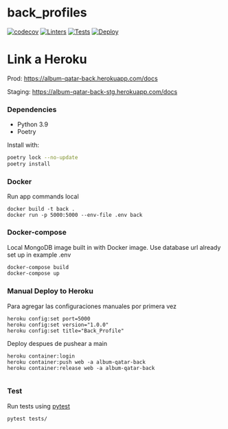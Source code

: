 # back_profiles

[![codecov](https://codecov.io/gh/tdp-II-grupo-5-2022-2c/back/branch/main/graph/badge.svg?token=60XKM2X9OI)](https://codecov.io/gh/tdp-II-grupo-5-2022-2c/back)
[![Linters](https://github.com/tdp-II-grupo-5-2022-2c/back/actions/workflows/linter.yaml/badge.svg)](https://github.com/tdp-II-grupo-5-2022-2c/back/actions/workflows/linter.yaml)
[![Tests](https://github.com/tdp-II-grupo-5-2022-2c/back/actions/workflows/test.yaml/badge.svg)](https://github.com/tdp-II-grupo-5-2022-2c/back/actions/workflows/test.yaml)
[![Deploy](https://github.com/tdp-II-grupo-5-2022-2c/back/actions/workflows/deploy.yaml/badge.svg)](https://github.com/tdp-II-grupo-5-2022-2c/back/actions/workflows/deploy.yaml)


# Link a Heroku

Prod: https://album-qatar-back.herokuapp.com/docs

Staging: https://album-qatar-back-stg.herokuapp.com/docs

### Dependencies

- Python 3.9
- Poetry

Install with:
```bash
poetry lock --no-update
poetry install
```

### Docker

Run app commands local
```
docker build -t back .
docker run -p 5000:5000 --env-file .env back
```

### Docker-compose

Local MongoDB image built in with Docker image. Use database url already set up in example .env

```bash
docker-compose build
docker-compose up
```

### Manual Deploy to Heroku

Para agregar las configuraciones manuales por primera vez

```
heroku config:set port=5000
heroku config:set version="1.0.0"
heroku config:set title="Back_Profile"
```

Deploy despues de pushear a main
```
heroku container:login
heroku container:push web -a album-qatar-back
heroku container:release web -a album-qatar-back


```

### Test

Run tests using [pytest](https://docs.pytest.org/en/6.2.x/)

``` bash
pytest tests/
```
